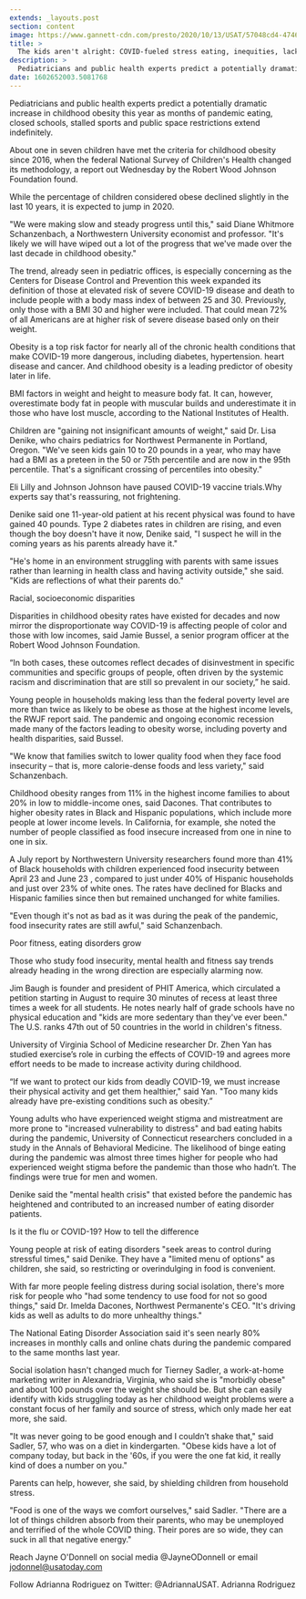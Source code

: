 ```yaml
--- 
extends: _layouts.post 
section: content 
image: https://www.gannett-cdn.com/presto/2020/10/13/USAT/57048cd4-4746-4b23-8a12-a06a321c2fbb-tierney1.JPG?crop=2391,1345,x0,y796&width=2391&height=1345&format=pjpg&auto=webp 
title: > 
  The kids aren't alright: COVID-fueled stress eating, inequities, lack of fitness expected to boost obesity, experts say 
description: > 
  Pediatricians and public health experts predict a potentially dramatic increase in childhood obesity this year as months of pandemic eating, closed schools, stalled sports and public space restrictions extend indefinitely."It's likely we will have wiped out a lot of the progress that we've made over the last decade in childhood obesity."And childhood obesity is a leading predictor of obesity later in life.Childhood obesity ranges from 11% in the highest income families to about 20% in low to middle-income ones, said Dacones."Even though it's not as bad as it was during the peak of the pandemic, food insecurity rates are still awful," said Schanzenbach. 
date: 1602652003.5081768 
--- 
```

Pediatricians and public health experts predict a potentially dramatic increase in childhood obesity this year as months of pandemic eating, closed schools, stalled sports and public space restrictions extend indefinitely.

About one in seven children have met the criteria for childhood obesity since 2016, when the federal National Survey of Children's Health changed its methodology, a report out Wednesday by the Robert Wood Johnson Foundation found.

While the percentage of children considered obese declined slightly in the last 10 years, it is expected to jump in 2020.

"We were making slow and steady progress until this," said Diane Whitmore Schanzenbach, a Northwestern University economist and professor. "It's likely we will have wiped out a lot of the progress that we've made over the last decade in childhood obesity."

The trend, already seen in pediatric offices, is especially concerning as the Centers for Disease Control and Prevention this week expanded its definition of those at elevated risk of severe COVID-19 disease and death to include people with a body mass index of between 25 and 30. Previously, only those with a BMI 30 and higher were included. That could mean 72% of all Americans are at higher risk of severe disease based only on their weight.

Obesity is a top risk factor for nearly all of the chronic health conditions that make COVID-19 more dangerous, including diabetes, hypertension. heart disease and cancer. And childhood obesity is a leading predictor of obesity later in life.

BMI factors in weight and height to measure body fat. It can, however, overestimate body fat in people with muscular builds and underestimate it in those who have lost muscle, according to the National Institutes of Health.

Children are "gaining not insignificant amounts of weight," said Dr. Lisa Denike, who chairs pediatrics for Northwest Permanente in Portland, Oregon. "We've seen kids gain 10 to 20 pounds in a year, who may have had a BMI as a preteen in the 50 or 75th percentile and are now in the 95th percentile. That's a significant crossing of percentiles into obesity."

Eli Lilly and Johnson Johnson have paused COVID-19 vaccine trials.Why experts say that's reassuring, not frightening.

Denike said one 11-year-old patient at his recent physical was found to have gained 40 pounds. Type 2 diabetes rates in children are rising, and even though the boy doesn't have it now, Denike said, "I suspect he will in the coming years as his parents already have it."

"He's home in an environment struggling with parents with same issues rather than learning in health class and having activity outside," she said. "Kids are reflections of what their parents do."

Racial, socioeconomic disparities

Disparities in childhood obesity rates have existed for decades and now mirror the disproportionate way COVID-19 is affecting people of color and those with low incomes, said Jamie Bussel, a senior program officer at the Robert Wood Johnson Foundation.

“In both cases, these outcomes reflect decades of disinvestment in specific communities and specific groups of people, often driven by the systemic racism and discrimination that are still so prevalent in our society,” he said.

Young people in households making less than the federal poverty level are more than twice as likely to be obese as those at the highest income levels, the RWJF report said. The pandemic and ongoing economic recession made many of the factors leading to obesity worse, including poverty and health disparities, said Bussel.

"We know that families switch to lower quality food when they face food insecurity – that is, more calorie-dense foods and less variety," said Schanzenbach.

Childhood obesity ranges from 11% in the highest income families to about 20% in low to middle-income ones, said Dacones. That contributes to higher obesity rates in Black and Hispanic populations, which include more people at lower income levels. In California, for example, she noted the number of people classified as food insecure increased from one in nine to one in six.

A July report by Northwestern University researchers found more than 41% of Black households with children experienced food insecurity between April 23 and June 23 , compared to just under 40% of Hispanic households and just over 23% of white ones. The rates have declined for Blacks and Hispanic families since then but remained unchanged for white families.

"Even though it's not as bad as it was during the peak of the pandemic, food insecurity rates are still awful," said Schanzenbach.

Poor fitness, eating disorders grow

Those who study food insecurity, mental health and fitness say trends already heading in the wrong direction are especially alarming now.

Jim Baugh is founder and president of PHIT America, which circulated a petition starting in August to require 30 minutes of recess at least three times a week for all students. He notes nearly half of grade schools have no physical education and "kids are more sedentary than they've ever been." The U.S. ranks 47th out of 50 countries in the world in children's fitness.

University of Virginia School of Medicine researcher Dr. Zhen Yan has studied exercise’s role in curbing the effects of COVID-19 and agrees more effort needs to be made to increase activity during childhood.

“If we want to protect our kids from deadly COVID-19, we must increase their physical activity and get them healthier," said Yan. "Too many kids already have pre-existing conditions such as obesity.”

Young adults who have experienced weight stigma and mistreatment are more prone to "increased vulnerability to distress" and bad eating habits during the pandemic, University of Connecticut researchers concluded in a study in the Annals of Behavioral Medicine. The likelihood of binge eating during the pandemic was almost three times higher for people who had experienced weight stigma before the pandemic than those who hadn’t. The findings were true for men and women.

Denike said the "mental health crisis" that existed before the pandemic has heightened and contributed to an increased number of eating disorder patients.

Is it the flu or COVID-19? How to tell the difference

Young people at risk of eating disorders "seek areas to control during stressful times," said Denike. They have a "limited menu of options" as children, she said, so restricting or overindulging in food is convenient.

With far more people feeling distress during social isolation, there's more risk for people who "had some tendency to use food for not so good things," said Dr. Imelda Dacones, Northwest Permanente's CEO. "It's driving kids as well as adults to do more unhealthy things."

The National Eating Disorder Association said it's seen nearly 80% increases in monthly calls and online chats during the pandemic compared to the same months last year.

Social isolation hasn't changed much for Tierney Sadler, a work-at-home marketing writer in Alexandria, Virginia, who said she is "morbidly obese" and about 100 pounds over the weight she should be. But she can easily identify with kids struggling today as her childhood weight problems were a constant focus of her family and source of stress, which only made her eat more, she said.

"It was never going to be good enough and I couldn’t shake that," said Sadler, 57, who was on a diet in kindergarten. "Obese kids have a lot of company today, but back in the '60s, if you were the one fat kid, it really kind of does a number on you."

Parents can help, however, she said, by shielding children from household stress.

"Food is one of the ways we comfort ourselves," said Sadler. "There are a lot of things children absorb from their parents, who may be unemployed and terrified of the whole COVID thing. Their pores are so wide, they can suck in all that negative energy."

Reach Jayne O'Donnell on social media @JayneODonnell or email jodonnel@usatoday.com

Follow Adrianna Rodriguez on Twitter: @AdriannaUSAT. Adrianna Rodriguez